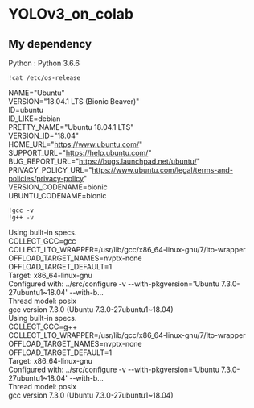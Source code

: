 # YOLOv3_on_colab

## My dependency
Python : Python 3.6.6  

```
!cat /etc/os-release
```
NAME="Ubuntu"  
VERSION="18.04.1 LTS (Bionic Beaver)"  
ID=ubuntu  
ID_LIKE=debian  
PRETTY_NAME="Ubuntu 18.04.1 LTS"  
VERSION_ID="18.04"  
HOME_URL="https://www.ubuntu.com/"  
SUPPORT_URL="https://help.ubuntu.com/"  
BUG_REPORT_URL="https://bugs.launchpad.net/ubuntu/"  
PRIVACY_POLICY_URL="https://www.ubuntu.com/legal/terms-and-policies/privacy-policy"  
VERSION_CODENAME=bionic  
UBUNTU_CODENAME=bionic  

```
!gcc -v
!g++ -v
```
Using built-in specs.  
COLLECT_GCC=gcc  
COLLECT_LTO_WRAPPER=/usr/lib/gcc/x86_64-linux-gnu/7/lto-wrapper  
OFFLOAD_TARGET_NAMES=nvptx-none  
OFFLOAD_TARGET_DEFAULT=1  
Target: x86_64-linux-gnu  
Configured with: \.\./src/configure -v --with-pkgversion='Ubuntu 7.3.0-27ubuntu1\~18.04' --with-b\.\.\.  
Thread model: posix  
gcc version 7.3.0 (Ubuntu 7.3.0-27ubuntu1\~18.04)  
Using built-in specs.  
COLLECT_GCC=g++  
COLLECT_LTO_WRAPPER=/usr/lib/gcc/x86_64-linux-gnu/7/lto-wrapper  
OFFLOAD_TARGET_NAMES=nvptx-none  
OFFLOAD_TARGET_DEFAULT=1  
Target: x86_64-linux-gnu  
Configured with: \.\./src/configure -v --with-pkgversion='Ubuntu 7.3.0-27ubuntu1\~18.04' --with-b\.\.\.  
Thread model: posix  
gcc version 7.3.0 (Ubuntu 7.3.0-27ubuntu1\~18.04)  
